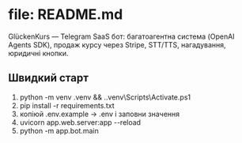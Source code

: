 ﻿# file: README.md
GlückenKurs — Telegram SaaS бот: багатoагентна система (OpenAI Agents SDK), продаж курсу через Stripe, STT/TTS, нагадування, юридичні кнопки.
## Швидкий старт
1) python -m venv .venv && .\.venv\Scripts\Activate.ps1
2) pip install -r requirements.txt
3) копіюй .env.example -> .env і заповни значення
4) uvicorn app.web.server:app --reload
5) python -m app.bot.main
